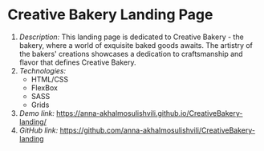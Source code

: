 # Creative Bakery Landing Page
1. _Description:_
   This landing page is dedicated to Creative Bakery - the bakery, where a world of exquisite baked goods awaits. The artistry of the bakers' creations showcases a dedication to craftsmanship and flavor that defines Creative Bakery.
2. _Technologies:_
   - HTML/CSS
   - FlexBox
   - SASS
   - Grids
3. _Demo link:_ https://anna-akhalmosulishvili.github.io/CreativeBakery-landing/
4. _GitHub link:_ https://github.com/anna-akhalmosulishvili/CreativeBakery-landing
